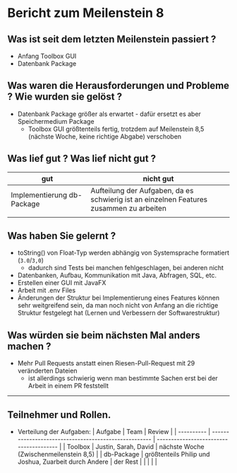 # Bericht zum Meilenstein 8

## Was ist seit dem letzten Meilenstein passiert ?

- Anfang Toolbox GUI
- Datenbank Package


## Was waren die Herausforderungen und Probleme ? Wie wurden sie gelöst ?
- Datenbank Package größer als erwartet - dafür ersetzt es aber Speichermedium Package
    - Toolbox GUI größtenteils fertig, trotzdem auf Meilenstein 8,5 (nächste Woche, keine richtige Abgabe) verschoben

## Was lief gut ? Was lief nicht gut ?
| gut                        | nicht gut                                                                               |
| -------------------------- | --------------------------------------------------------------------------------------- |
| Implementierung db-Package | Aufteilung der Aufgaben, da es schwierig ist an einzelnen Features zusammen zu arbeiten |
|                            |                                                                                         |

## Was haben Sie gelernt ?
- toString() von Float-Typ werden abhängig von Systemsprache formatiert (`3.0`/`3,0`)
    - dadurch sind Tests bei manchen fehlgeschlagen, bei anderen nicht
- Datenbanken, Aufbau, Kommunikation mit Java, Abfragen, SQL, etc.
- Erstellen einer GUI mit JavaFX
- Arbeit mit .env Files
- Änderungen der Struktur bei Implementierung eines Features können sehr weitgreifend sein, da man noch nicht von Anfang an die richtige Struktur festgelegt hat (Lernen und Verbessern der Softwarestruktur)

## Was würden sie beim nächsten Mal anders machen ?
- Mehr Pull Requests anstatt einen Riesen-Pull-Request mit 29 veränderten Dateien
    - ist allerdings schwierig wenn man bestimmte Sachen erst bei der Arbeit in einem PR feststellt

---
## Teilnehmer und Rollen.

- Verteilung der Aufgaben:
    | Aufgabe    | Team                                                  | Review                                  |
    | ---------- | ----------------------------------------------------- | --------------------------------------- |
    | Toolbox    | Justin, Sarah, David                                  | nächste Woche (Zwischenmeilenstein 8,5) |
    | db-Package | größtenteils Philip und Joshua, Zuarbeit durch Andere | der Rest                                |
    |            |                                                       |                                         |
